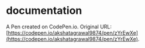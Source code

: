 # documentation

A Pen created on CodePen.io. Original URL: [https://codepen.io/akshatagrawal9874/pen/zYrEwXe](https://codepen.io/akshatagrawal9874/pen/zYrEwXe).


